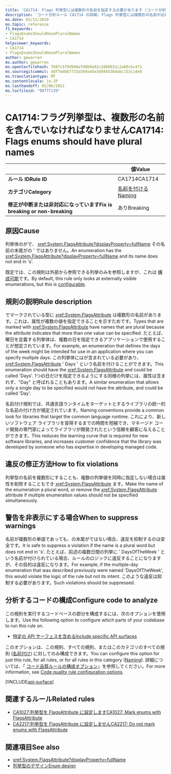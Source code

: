 ```yaml
---
title: 'CA1714: Flags 列挙型には複数形の名前を指定する必要があります (コード分析)'
description: 'コード分析ルール CA1714 の詳細: Flags 列挙型には複数形の名前が必要です'
ms.date: 03/11/2019
ms.topic: reference
f1_keywords:
- FlagsEnumsShouldHavePluralNames
- CA1714
helpviewer_keywords:
- CA1714
- FlagsEnumsShouldHavePluralNames
author: gewarren
ms.author: gewarren
ms.openlocfilehash: 7b8fc5f9d946ef48b8a01c2d66031c2a60cbc471
ms.sourcegitcommit: ddf7edb67715a5b9a45e3dd44536dabc153c1de0
ms.translationtype: MT
ms.contentlocale: ja-JP
ms.lasthandoff: 02/06/2021
ms.locfileid: "99777139"
---
```

# <a name="ca1714-flags-enums-should-have-plural-names"></a><span data-ttu-id="909d6-103">CA1714:フラグ列挙型は、複数形の名前を含んでいなければなりません</span><span class="sxs-lookup"><span data-stu-id="909d6-103">CA1714: Flags enums should have plural names</span></span>

| | <span data-ttu-id="909d6-104">値</span><span class="sxs-lookup"><span data-stu-id="909d6-104">Value</span></span> |
|-|-|
| <span data-ttu-id="909d6-105">**ルール ID**</span><span class="sxs-lookup"><span data-stu-id="909d6-105">**Rule ID**</span></span> |<span data-ttu-id="909d6-106">CA1714</span><span class="sxs-lookup"><span data-stu-id="909d6-106">CA1714</span></span>|
| <span data-ttu-id="909d6-107">**カテゴリ**</span><span class="sxs-lookup"><span data-stu-id="909d6-107">**Category**</span></span> |[<span data-ttu-id="909d6-108">名前を付ける</span><span class="sxs-lookup"><span data-stu-id="909d6-108">Naming</span></span>](naming-warnings.md)|
| <span data-ttu-id="909d6-109">**修正が中断または非対応になっています**</span><span class="sxs-lookup"><span data-stu-id="909d6-109">**Fix is breaking or non-breaking**</span></span> |<span data-ttu-id="909d6-110">あり</span><span class="sxs-lookup"><span data-stu-id="909d6-110">Breaking</span></span>|

## <a name="cause"></a><span data-ttu-id="909d6-111">原因</span><span class="sxs-lookup"><span data-stu-id="909d6-111">Cause</span></span>

<span data-ttu-id="909d6-112">列挙体のがで、 <xref:System.FlagsAttribute?displayProperty=fullName> その名前の末尾がの ' ではありません。</span><span class="sxs-lookup"><span data-stu-id="909d6-112">An enumeration has the <xref:System.FlagsAttribute?displayProperty=fullName> and its name does not end in 's'.</span></span>

<span data-ttu-id="909d6-113">既定では、この規則は外部から参照できる列挙のみを参照しますが、これは [構成可能](#configure-code-to-analyze)です。</span><span class="sxs-lookup"><span data-stu-id="909d6-113">By default, this rule only looks at externally visible enumerations, but this is [configurable](#configure-code-to-analyze).</span></span>

## <a name="rule-description"></a><span data-ttu-id="909d6-114">規則の説明</span><span class="sxs-lookup"><span data-stu-id="909d6-114">Rule description</span></span>

<span data-ttu-id="909d6-115">でマークされている型に <xref:System.FlagsAttribute> は複数形の名前があります。これは、属性が複数の値を指定できることを示すためです。</span><span class="sxs-lookup"><span data-stu-id="909d6-115">Types that are marked with <xref:System.FlagsAttribute> have names that are plural because the attribute indicates that more than one value can be specified.</span></span> <span data-ttu-id="909d6-116">たとえば、曜日を定義する列挙体は、複数の日を指定できるアプリケーションで使用することが想定されています。</span><span class="sxs-lookup"><span data-stu-id="909d6-116">For example, an enumeration that defines the days of the week might be intended for use in an application where you can specify multiple days.</span></span> <span data-ttu-id="909d6-117">この列挙体にはが含まれている必要があり、 <xref:System.FlagsAttribute> ' Days ' という名前を付けることができます。</span><span class="sxs-lookup"><span data-stu-id="909d6-117">This enumeration should have the <xref:System.FlagsAttribute> and could be called 'Days'.</span></span> <span data-ttu-id="909d6-118">1つの日だけを指定できるようにする同様の列挙には、属性は含まれず、"Day" と呼ばれることもあります。</span><span class="sxs-lookup"><span data-stu-id="909d6-118">A similar enumeration that allows only a single day to be specified would not have the attribute, and could be called 'Day'.</span></span>

<span data-ttu-id="909d6-119">名前付け規則では、共通言語ランタイムをターゲットとするライブラリの統一的な名前の付け方が規定されています。</span><span class="sxs-lookup"><span data-stu-id="909d6-119">Naming conventions provide a common look for libraries that target the common language runtime.</span></span> <span data-ttu-id="909d6-120">これにより、新しいソフトウェア ライブラリを習得するまでの時間を短縮でき、マネージド コード開発の専門家によってライブラリが開発されたという信頼を顧客に与えることができます。</span><span class="sxs-lookup"><span data-stu-id="909d6-120">This reduces the learning curve that is required for new software libraries, and increases customer confidence that the library was developed by someone who has expertise in developing managed code.</span></span>

## <a name="how-to-fix-violations"></a><span data-ttu-id="909d6-121">違反の修正方法</span><span class="sxs-lookup"><span data-stu-id="909d6-121">How to fix violations</span></span>

<span data-ttu-id="909d6-122">列挙型の名前を複数形にすることも、複数の列挙値を同時に指定しない場合は属性を削除することもでき <xref:System.FlagsAttribute> ます。</span><span class="sxs-lookup"><span data-stu-id="909d6-122">Make the name of the enumeration a plural word, or remove the <xref:System.FlagsAttribute> attribute if multiple enumeration values should not be specified simultaneously.</span></span>

## <a name="when-to-suppress-warnings"></a><span data-ttu-id="909d6-123">警告を非表示にする場合</span><span class="sxs-lookup"><span data-stu-id="909d6-123">When to suppress warnings</span></span>

<span data-ttu-id="909d6-124">名前が複数形の単語であっても、の末尾がではない場合、違反を抑制するのは安全です。</span><span class="sxs-lookup"><span data-stu-id="909d6-124">It is safe to suppress a violation if the name is a plural word but does not end in 's'.</span></span> <span data-ttu-id="909d6-125">たとえば、前述の複数日間の列挙に ' DaysOfTheWeek ' という名前が付けられている場合、ルールのロジックに違反することになりますが、その目的は違反になります。</span><span class="sxs-lookup"><span data-stu-id="909d6-125">For example, if the multiple-day enumeration that was described previously were named 'DaysOfTheWeek', this would violate the logic of the rule but not its intent.</span></span> <span data-ttu-id="909d6-126">このような違反は抑制する必要があります。</span><span class="sxs-lookup"><span data-stu-id="909d6-126">Such violations should be suppressed.</span></span>

## <a name="configure-code-to-analyze"></a><span data-ttu-id="909d6-127">分析するコードの構成</span><span class="sxs-lookup"><span data-stu-id="909d6-127">Configure code to analyze</span></span>

<span data-ttu-id="909d6-128">この規則を実行するコードベースの部分を構成するには、次のオプションを使用します。</span><span class="sxs-lookup"><span data-stu-id="909d6-128">Use the following option to configure which parts of your codebase to run this rule on.</span></span>

- [<span data-ttu-id="909d6-129">特定の API サーフェスを含める</span><span class="sxs-lookup"><span data-stu-id="909d6-129">Include specific API surfaces</span></span>](#include-specific-api-surfaces)

<span data-ttu-id="909d6-130">このオプションは、この規則、すべての規則、またはこのカテゴリのすべての規則 ([名前付け](naming-warnings.md)) に対してのみ構成できます。</span><span class="sxs-lookup"><span data-stu-id="909d6-130">You can configure this option for just this rule, for all rules, or for all rules in this category ([Naming](naming-warnings.md)).</span></span> <span data-ttu-id="909d6-131">詳細については、「 [コード品質ルールの構成オプション](../code-quality-rule-options.md)」を参照してください。</span><span class="sxs-lookup"><span data-stu-id="909d6-131">For more information, see [Code quality rule configuration options](../code-quality-rule-options.md).</span></span>

[!INCLUDE[api-surface](~/includes/code-analysis/api-surface.md)]

## <a name="related-rules"></a><span data-ttu-id="909d6-132">関連するルール</span><span class="sxs-lookup"><span data-stu-id="909d6-132">Related rules</span></span>

- [<span data-ttu-id="909d6-133">CA1027:列挙型を FlagsAttribute に設定します</span><span class="sxs-lookup"><span data-stu-id="909d6-133">CA1027: Mark enums with FlagsAttribute</span></span>](ca1027.md)
- [<span data-ttu-id="909d6-134">CA2217:列挙型を FlagsAttribute に設定しません</span><span class="sxs-lookup"><span data-stu-id="909d6-134">CA2217: Do not mark enums with FlagsAttribute</span></span>](ca2217.md)

## <a name="see-also"></a><span data-ttu-id="909d6-135">関連項目</span><span class="sxs-lookup"><span data-stu-id="909d6-135">See also</span></span>

- <xref:System.FlagsAttribute?displayProperty=fullName>
- [<span data-ttu-id="909d6-136">列挙型のデザイン</span><span class="sxs-lookup"><span data-stu-id="909d6-136">Enum design</span></span>](../../../standard/design-guidelines/enum.md)
